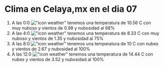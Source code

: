 # Clima en Celaya,mx en el dia 07

1. A las 0:0 !["icon weather"](http://openweathermap.org/img/w/04n.png) tenemos una temperatura de 10.56 C con muy nuboso y  vientos de 0.98 y nubosidad al 68%
1. A las 4:0 !["icon weather"](http://openweathermap.org/img/w/04n.png) tenemos una temperatura de 8.33 C con muy nuboso y  vientos de 1.35 y nubosidad al 75%
1. A las 8:0 !["icon weather"](http://openweathermap.org/img/w/04d.png) tenemos una temperatura de 10 C con nubes y  vientos de 2.67 y nubosidad al 100%
1. A las 12:0 !["icon weather"](http://openweathermap.org/img/w/04d.png) tenemos una temperatura de 14.44 C con nubes y  vientos de 3.52 y nubosidad al 100%
